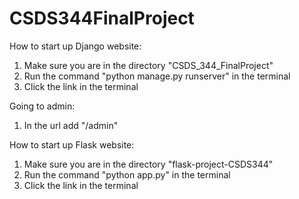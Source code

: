 # CSDS344FinalProject
How to start up Django website:
1. Make sure you are in the directory "CSDS_344_FinalProject"
2. Run the command "python manage.py runserver" in the terminal
3. Click the link in the terminal

Going to admin:
1. In the url add "/admin"

How to start up Flask website:
1. Make sure you are in the directory "flask-project-CSDS344"
2. Run the command "python app.py" in the terminal
3. Click the link in the terminal
